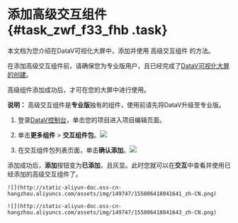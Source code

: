 # 添加高级交互组件 {#task_zwf_f33_fhb .task}

本文档为您介绍在DataV可视化大屏中，添加并使用 高级交互组件 的方法。

在添加高级交互组件前，请确保您为专业版用户，且已经完成了[DataV可视化大屏的创建](cn.zh-CN/用户指南/管理可视化应用/创建可视化应用.md#)。

高级组件添加成功后，才可在您的大屏中进行使用。

**说明：** 高级交互组件是**专业版**独有的组件，使用前请先将DataV升级至专业版。

1.  登录[DataV控制台](https://datav.aliyun.com/)，单击您的项目进入项目编辑页面。
2.  单击**更多组件** \> **交互组件包**。![](http://static-aliyun-doc.oss-cn-hangzhou.aliyuncs.com/assets/img/149747/155806418041639_zh-CN.png)


3.  在交互组件包列表页面，单击**确认添加**。![](http://static-aliyun-doc.oss-cn-hangzhou.aliyuncs.com/assets/img/149747/155806418041640_zh-CN.png)

 添加成功后，**添加**按钮变为**已添加**，且灰显。此时您就可以在**交互**中查看并使用已经添加的高级交互组件了。

    ![](http://static-aliyun-doc.oss-cn-hangzhou.aliyuncs.com/assets/img/149747/155806418041641_zh-CN.png)

    ![](http://static-aliyun-doc.oss-cn-hangzhou.aliyuncs.com/assets/img/149747/155806418041643_zh-CN.png)



